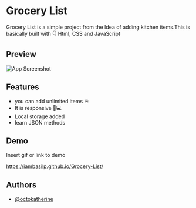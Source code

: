 
# Grocery List

Grocery List is a simple project from the Idea of adding kitchen items.This is basically built with 👇 Html, CSS and JavaScript

## Preview

![App Screenshot](https://i.ibb.co/yp78FHg/grocery-List.png?text=Grocery+List+Here) 
## Features

- you can add unlimited items ♾️
- It is responsive 📱💻
- Local storage added
- learn JSON methods





## Demo

Insert gif or link to demo

https://iambasilp.github.io/Grocery-List/

## Authors

- [@octokatherine](https://www.github.com/iambasilp)




